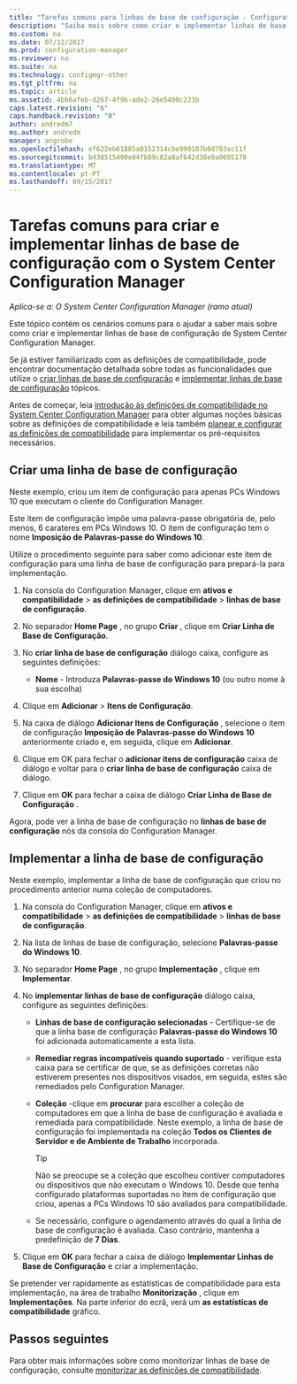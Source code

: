 ```yaml
---
title: "Tarefas comuns para linhas de base de configuração - Configuration Manager | Microsoft Docs"
description: "Saiba mais sobre como criar e implementar linhas de base de configuração de System Center Configuration Manager."
ms.custom: na
ms.date: 07/12/2017
ms.prod: configuration-manager
ms.reviewer: na
ms.suite: na
ms.technology: configmgr-other
ms.tgt_pltfrm: na
ms.topic: article
ms.assetid: 4bb6afeb-d267-4f9b-ade2-26e5400c223b
caps.latest.revision: "6"
caps.handback.revision: "0"
author: andredm7
ms.author: andredm
manager: angrobe
ms.openlocfilehash: ef622eb61885a0152314cbe990107b0d703ac11f
ms.sourcegitcommit: b438515490e04fb09c82a8af642d38e9a0605178
ms.translationtype: MT
ms.contentlocale: pt-PT
ms.lasthandoff: 09/15/2017
---
```

# <a name="common-tasks-for-creating-and-deploying-configuration-baselines-with-system-center-configuration-manager"></a>Tarefas comuns para criar e implementar linhas de base de configuração com o System Center Configuration Manager

*Aplica-se a: O System Center Configuration Manager (ramo atual)*

Este tópico contém os cenários comuns para o ajudar a saber mais sobre como criar e implementar linhas de base de configuração de System Center Configuration Manager.  

 Se já estiver familiarizado com as definições de compatibilidade, pode encontrar documentação detalhada sobre todas as funcionalidades que utilize o [criar linhas de base de configuração](../../compliance/deploy-use/create-configuration-baselines.md) e [implementar linhas de base de configuração](../../compliance/deploy-use/deploy-configuration-baselines.md) tópicos.  

 Antes de começar, leia [introdução às definições de compatibilidade no System Center Configuration Manager](../../compliance/get-started/get-started-with-compliance-settings.md) para obter algumas noções básicas sobre as definições de compatibilidade e leia também [planear e configurar as definições de compatibilidade](../../compliance/plan-design/plan-for-and-configure-compliance-settings.md) para implementar os pré-requisitos necessários.  

## <a name="create-a-configuration-baseline"></a>Criar uma linha de base de configuração  
 Neste exemplo, criou um item de configuração para apenas PCs Windows 10 que executam o cliente do Configuration Manager.  

 Este item de configuração impõe uma palavra-passe obrigatória de, pelo menos, 6 carateres em PCs Windows 10. O item de configuração tem o nome **Imposição de Palavras-passe do Windows 10**.  

Utilize o procedimento seguinte para saber como adicionar este item de configuração para uma linha de base de configuração para prepará-la para implementação.  

1.  Na consola do Configuration Manager, clique em **ativos e compatibilidade** > **as definições de compatibilidade** > **linhas de base de configuração**.  

3.  No separador **Home Page** , no grupo **Criar** , clique em **Criar Linha de Base de Configuração**.  

4.  No **criar linha de base de configuração** diálogo caixa, configure as seguintes definições:  

    -   **Nome** - Introduza **Palavras-passe do Windows 10** (ou outro nome à sua escolha)  

5.  Clique em **Adicionar** > **Itens de Configuração**.  

6.  Na caixa de diálogo **Adicionar Itens de Configuração** , selecione o item de configuração **Imposição de Palavras-passe do Windows 10** anteriormente criado e, em seguida, clique em **Adicionar**.  

7.  Clique em OK para fechar o **adicionar itens de configuração** caixa de diálogo e voltar para o **criar linha de base de configuração** caixa de diálogo.

8.  Clique em **OK** para fechar a caixa de diálogo **Criar Linha de Base de Configuração** .  

 Agora, pode ver a linha de base de configuração no **linhas de base de configuração** nós da consola do Configuration Manager.  

## <a name="deploy-the-configuration-baseline"></a>Implementar a linha de base de configuração  
 Neste exemplo, implementar a linha de base de configuração que criou no procedimento anterior numa coleção de computadores.  

1.  Na consola do Configuration Manager, clique em **ativos e compatibilidade** > **as definições de compatibilidade** > **linhas de base de configuração**.  

3.  Na lista de linhas de base de configuração, selecione **Palavras-passe do Windows 10**.  

4.  No separador **Home Page** , no grupo **Implementação** , clique em **Implementar**.  

5.  No **implementar linhas de base de configuração** diálogo caixa, configure as seguintes definições:  

    -   **Linhas de base de configuração selecionadas** - Certifique-se de que a linha base de configuração **Palavras-passe do Windows 10** foi adicionada automaticamente a esta lista.  

    -   **Remediar regras incompatíveis quando suportado** - verifique esta caixa para se certificar de que, se as definições corretas não estiverem presentes nos dispositivos visados, em seguida, estes são remediados pelo Configuration Manager.  

    -   **Coleção** -clique em **procurar** para escolher a coleção de computadores em que a linha de base de configuração é avaliada e remediada para compatibilidade. Neste exemplo, a linha de base de configuração foi implementada na coleção **Todos os Clientes de Servidor e de Ambiente de Trabalho** incorporada.  

        > [!TIP]  
        >  Não se preocupe se a coleção que escolheu contiver computadores ou dispositivos que não executam o Windows 10. Desde que tenha configurado plataformas suportadas no item de configuração que criou, apenas a PCs Windows 10 são avaliados para compatibilidade.  

    -   Se necessário, configure o agendamento através do qual a linha de base de configuração é avaliada. Caso contrário, mantenha a predefinição de **7 Dias**.  

7.  Clique em **OK** para fechar a caixa de diálogo **Implementar Linhas de Base de Configuração** e criar a implementação.  

 Se pretender ver rapidamente as estatísticas de compatibilidade para esta implementação, na área de trabalho **Monitorização** , clique em **Implementações**. Na parte inferior do ecrã, verá um **as estatísticas de compatibilidade** gráfico.  

## <a name="next-steps"></a>Passos seguintes 

Para obter mais informações sobre como monitorizar linhas de base de configuração, consulte [monitorizar as definições de compatibilidade](../../compliance/deploy-use/monitor-compliance-settings.md).  

